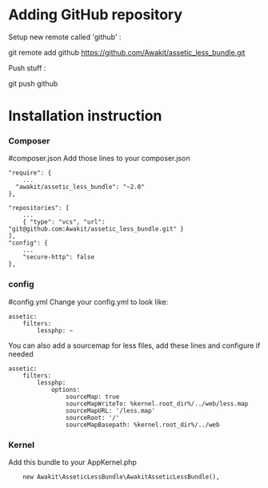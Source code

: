 Adding GitHub repository
========================

Setup new remote called 'github' :

git remote add github https://github.com/Awakit/assetic_less_bundle.git

Push stuff :

git push github


Installation instruction
===================

### Composer
#composer.json
Add those lines to your composer.json

    "require": {
        ...
      "awakit/assetic_less_bundle": "~2.0"
    },

    "repositories": [
        ...
        { "type": "vcs", "url": "git@github.com:Awakit/assetic_less_bundle.git" }
    ],
    "config": {
        ...
        "secure-http": false
    },


### config
#config.yml
Change your config.yml to look like:

    assetic:
        filters:
            lessphp: ~
     
You can also add a sourcemap for less files, add these lines and configure if needed
    
    assetic:
        filters:
            lessphp:
                options:
                    sourceMap: true
                    sourceMapWriteTo: %kernel.root_dir%/../web/less.map
                    sourceMapURL: '/less.map'
                    sourceRoot: '/'
                    sourceMapBasepath: %kernel.root_dir%/../web
            

### Kernel

Add this bundle to your AppKernel.php

```
    new Awakit\AsseticLessBundle\AwakitAsseticLessBundle(),
```